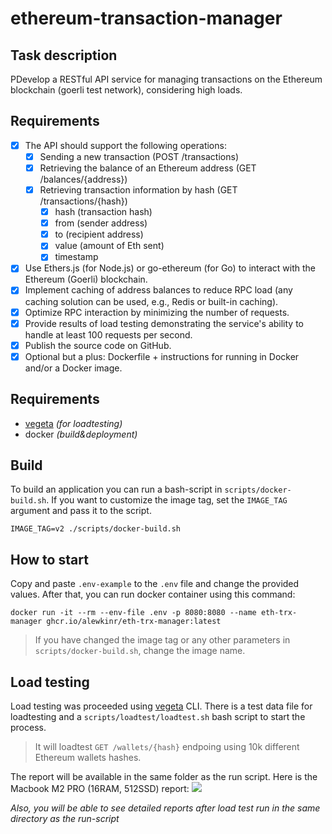 # ethereum-transaction-manager

## Task description
РDevelop a RESTful API service for managing transactions on the Ethereum blockchain (goerli test network), considering high loads.

## Requirements
- [x] The API should support the following operations:
    - [x] Sending a new transaction (POST /transactions)
    - [x] Retrieving the balance of an Ethereum address (GET /balances/{address})
    - [x] Retrieving transaction information by hash (GET /transactions/{hash})
        - [x] hash (transaction hash)
        - [x] from (sender address)
        - [x] to (recipient address)
        - [x] value (amount of Eth sent)
        - [x] timestamp
- [x] Use Ethers.js (for Node.js) or go-ethereum (for Go) to interact with the Ethereum (Goerli) blockchain.
- [x] Implement caching of address balances to reduce RPC load (any caching solution can be used, e.g., Redis or built-in caching).
- [x] Optimize RPC interaction by minimizing the number of requests.
- [x] Provide results of load testing demonstrating the service's ability to handle at least 100 requests per second.
- [x] Publish the source code on GitHub.
- [x] Optional but a plus: Dockerfile + instructions for running in Docker and/or a Docker image.

## Requirements

- [vegeta](https://github.com/tsenart/vegeta) _(for loadtesting)_
- docker _(build&deployment)_

## Build
To build an application you can run a bash-script in `scripts/docker-build.sh`. If you want to customize the image tag, set the `IMAGE_TAG` argument and pass it to the script.
```shell
IMAGE_TAG=v2 ./scripts/docker-build.sh 
```

## How to start
Copy and paste `.env-example` to the `.env` file and change the provided values. After that, you can run docker container using this command:
```shell
docker run -it --rm --env-file .env -p 8080:8080 --name eth-trx-manager ghcr.io/alewkinr/eth-trx-manager:latest
```
> If you have changed the image tag or any other parameters in `scripts/docker-build.sh`, change the image name.

## Load testing
Load testing was proceeded using [vegeta](https://github.com/tsenart/vegeta) CLI. There is a test data file for loadtesting and a `scripts/loadtest/loadtest.sh` bash script to start the process.
> It will loadtest `GET /wallets/{hash}` endpoing using 10k different Ethereum wallets hashes.

The report will be available in the same folder as the run script. Here is the Macbook M2 PRO (16RAM, 512SSD) report:
![](/Users/alewkinr/tech/github.com/alewkinr/eth-trx-manager/scripts/loadtest/hist.png)

_Also, you will be able to see detailed reports after load test run in the same directory as the run-script_ 
